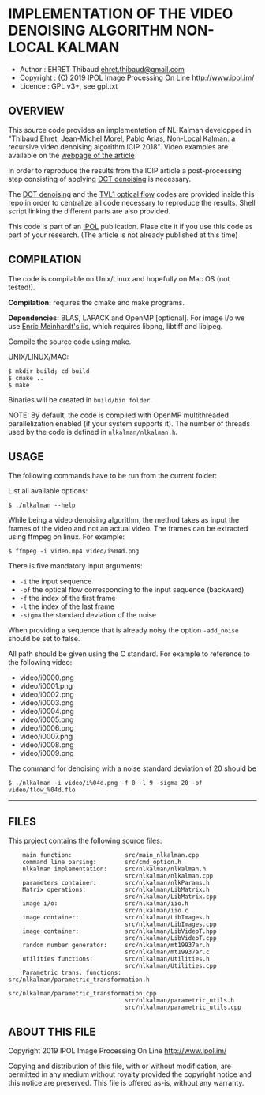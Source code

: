 IMPLEMENTATION OF THE VIDEO DENOISING ALGORITHM NON-LOCAL KALMAN
================================================================

* Author    : EHRET Thibaud <ehret.thibaud@gmail.com>
* Copyright : (C) 2019 IPOL Image Processing On Line http://www.ipol.im/
* Licence   : GPL v3+, see gpl.txt

OVERVIEW
--------

This source code provides an implementation of NL-Kalman developped in "Thibaud Ehret,
Jean-Michel Morel, Pablo Arias, Non-Local Kalman: a recursive video denoising algorithm
ICIP 2018". Video examples are available on the 
[webpage of the article](https://tehret.github.io/nlkalman)

In order to reproduce the results from the ICIP article a post-processing step consisting
of applying [DCT denoising](http://www.ipol.im/pub/art/2017/201/) is necessary.

The [DCT denoising](http://www.ipol.im/pub/art/2017/201/) and the [TVL1 optical flow](http://www.ipol.im/pub/art/2013/26/) codes are provided inside this repo in order to centralize
all code necessary to reproduce the results. Shell script linking the different parts are 
also provided.

This code is part of an [IPOL](http://www.ipol.im/) publication. Plase cite it
if you use this code as part of your research. (The article is not already published 
at this time)

COMPILATION
-----------

The code is compilable on Unix/Linux and hopefully on Mac OS (not tested!). 

**Compilation:** requires the cmake and make programs.

**Dependencies:** BLAS, LAPACK and OpenMP [optional]. 
For image i/o we use [Enric Meinhardt's iio](https://github.com/mnhrdt/iio),
which requires libpng, libtiff and libjpeg.
 
Compile the source code using make.

UNIX/LINUX/MAC:
```
$ mkdir build; cd build
$ cmake ..
$ make
```

Binaries will be created in `build/bin folder`.

NOTE: By default, the code is compiled with OpenMP multithreaded
parallelization enabled (if your system supports it). 
The number of threads used by the code is defined in `nlkalman/nlkalman.h`.

USAGE
-----

The following commands have to be run from the current folder:

List all available options:</br>
```
$ ./nlkalman --help
```

While being a video denoising algorithm, the method takes as input the frames of the video 
and not an actual video. The frames can be extracted using ffmpeg on linux. For example: 
```
$ ffmpeg -i video.mp4 video/i%04d.png
```

There is five mandatory input arguments:
* `-i` the input sequence
* `-of` the optical flow corresponding to the input sequence (backward)
* `-f` the index of the first frame
* `-l` the index of the last frame
* `-sigma` the standard deviation of the noise

When providing a sequence that is already noisy the option `-add_noise` should be set to false.

All path should be given using the C standard. For example to reference to the following video:
* video/i0000.png
* video/i0001.png
* video/i0002.png
* video/i0003.png
* video/i0004.png
* video/i0005.png
* video/i0006.png
* video/i0007.png
* video/i0008.png
* video/i0009.png

The command for denoising with a noise standard deviation of 20 should be 
```
$ ./nlkalman -i video/i%04d.png -f 0 -l 9 -sigma 20 -of video/flow_%04d.flo
```

-----

FILES
-----

This project contains the following source files:
```
    main function:               src/main_nlkalman.cpp
    command line parsing:        src/cmd_option.h
    nlkalman implementation:     src/nlkalman/nlkalman.h
                                 src/nlkalman/nlkalman.cpp
    parameters container:        src/nlkalman/nlkParams.h
    Matrix operations:           src/nlkalman/LibMatrix.h
                                 src/nlkalman/LibMatrix.cpp
    image i/o:                   src/nlkalman/iio.h
                                 src/nlkalman/iio.c
    image container:             src/nlkalman/LibImages.h
                                 src/nlkalman/LibImages.cpp
    image container:             src/nlkalman/LibVideoT.hpp
                                 src/nlkalman/LibVideoT.cpp
    random number generator:     src/nlkalman/mt19937ar.h
                                 src/nlkalman/mt19937ar.c
    utilities functions:         src/nlkalman/Utilities.h
                                 src/nlkalman/Utilities.cpp
    Parametric trans. functions: src/nlkalman/parametric_transformation.h
                                 src/nlkalman/parametric_transformation.cpp
                                 src/nlkalman/parametric_utils.h
                                 src/nlkalman/parametric_utils.cpp
```

ABOUT THIS FILE
---------------

Copyright 2019 IPOL Image Processing On Line http://www.ipol.im/

Copying and distribution of this file, with or without modification,
are permitted in any medium without royalty provided the copyright
notice and this notice are preserved.  This file is offered as-is,
without any warranty.
